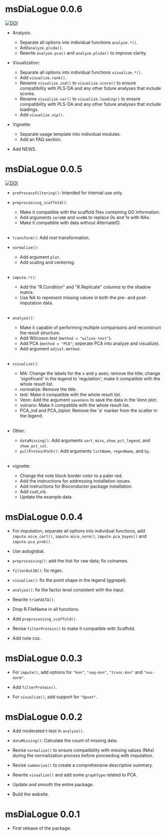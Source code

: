 # msDiaLogue 0.0.6
[![DOI](https://zenodo.org/badge/DOI/10.5281/zenodo.15706003.svg)](https://doi.org/10.5281/zenodo.15706003)


* Analysis:
  * Separate all options into individual functions `analyze.*()`.
  * Add`analyze.plsda()`.
  * Rewrite `analyze.pca()` and `analyze.plsda()` to improve clarity.

* Visualization:
  * Separate all options into individual functions `visualize.*()`.
  * Add `visualize.rank()`.
  * Rename `visualize.ind()` to `visualize.score()` to ensure compatibility with
    PLS-DA and any other future analyses that include scores.
  * Rename `visualize.var()` to `visualize.loading()` to ensure compatibility
    with PLS-DA and any other future analyses that include loadings.
  * Add `visualize.vip()`.

* Vignette:
  * Separate usage template into individual modules.
  * Add an FAQ section.

* Add NEWS.


# msDiaLogue 0.0.5
[![DOI](https://zenodo.org/badge/DOI/10.5281/zenodo.15663360.svg)](https://doi.org/10.5281/zenodo.15663360)


* `preProcessFiltering()`: Intended for internal use only.

* `preprocessing_scaffold()`:
  * Make it compatible with the scaffold files containing GO information.
  * Add arguments `zeroNA` and `oneNA` to replace 0s and 1s with NAs.
  * Make it compatible with data without AlternateID. <br><br>

* `transform()`: Add root transformation.

* `normalize()`:
  * Add argument `plot`.
  * Add scaling and centering. <br><br>

* `impute.*()`:
  * Add the "R.Condition" and "R.Replicate" columns to the shadow matrix.
  * Use NA to represent missing values in both the pre- and post-imputation data. <br><br>

* `analyze()`:
  * Make it capable of performing multiple comparisons and reconstruct the
    result structure.
  * Add Wilcoxon test (`method = "wilcox-test"`).
  * Add PCA (`method = "PCA"`; seperate PCA into analyze and visualize).
  * Add argument `adjust.method`. <br><br>

* `visualize()`:
  * MA: Change the labels for the x and y axes; remove the title;
    change 'significant' in the legend to 'regulation';
    make it compatible with the whole result list.
  * normalize: Remove the title.
  * test: Make it compatible with the whole result list.
  * Venn: Add the argument `saveVenn` to save the data in the Venn plot.
  * volcano: Make it compatible with the whole result list.
  * PCA_ind and PCA_biplot: Remove the 'a' marker from the scatter in the legend. <br><br>

* Other:
  * `dataMissing()`: Add arguments `sort_miss`, `show_pct_legend`, and
    `show_pct_col`.
  * `pullProteinPath()`: Add arguments `listName`, `regexName`, and `by`. <br><br>

* vignette:
  * Change the note block border color to a paler red.
  * Add the instructions for addressing installation issues.
  * Add instructions for Bioconductor package installation.
  * Add cust_vis.
  * Update the example data.


# msDiaLogue 0.0.4


* For imputation, separate all options into individual functions,
  add `impute.mice_cart()`, `impute.mice_norm()`, `impute.pca_bayes()` and
  `impute.pca_prob()`.

* Use autoglobal.

* `preprocessing()`: add the hist for raw data; fix colnames.

* `filterOutIN()`: fix regex.

* `visualize()`: fix the point shape in the legend (ggrepel).

* `analyze()`: fix the factor level consistent with the input.

* Rewrite `trimFASTA()`.

* Drop R.FileName in all functions.

* Add `preprocessing_scaffold()`.

* Revise `filterProtein()` to make it compatible with Scaffold.

* Add note css.


# msDiaLogue 0.0.3


* For `impute()`, add options for `"knn"`,  `"seq-knn"`, `"trunc-knn"` and
  `"nuc-norm"`.

* Add `filterProtein()`.

* For `visualize()`, add support for `"Upset"`.


# msDiaLogue 0.0.2


* Add moderated t-test in `analyze()`.

* `dataMissing()`: Calculate the count of missing data.

* Revise `normalize()` to ensure compatibility with missing values (NAs) during
  the normalization process before proceeding with imputation.

* Revise `summarize()` to create a comprehensive descriptive summary.

* Rewrite `visualize()` and add some `graphType` related to PCA.

* Update and smooth the entire package.

* Build the website.


# msDiaLogue 0.0.1


* First release of the package.

